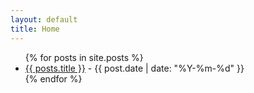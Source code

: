 ```yaml
---
layout: default
title: Home
---
```

<ul>
    {% for posts in site.posts %}
        <li>
        <a href="{{ posts.url }}">{{ posts.title }}</a> - {{ post.date | date: "%Y-%m-%d" }}
        </li>
    {% endfor %}
<ul>
